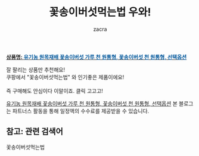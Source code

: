 ﻿---
layout: post
title:  "꽃송이버섯먹는법 우와!"
author: zacra
categories: [ 아이템 ]
tags: [꽃송이버섯먹는법]
image: https://static.coupangcdn.com/image/vendor_inventory/cf55/56d97ea34de51e4abdff706857c54b8a6c3df301e17fa2356322e67bc469.jpg 
description: "쿠팡에서 꽃송이버섯먹는법 관련 상품으로 가장 잘팔리는 제품 중 하나라는 사실!!."
rating: 4.5
---

<a href="https://link.coupang.com/re/AFFSDP?lptag=AF8407795&pageKey=4544293480&itemId=5505189481&vendorItemId=72804776044&traceid=V0-153-1248aa8712b7aef8"><b>상품명: <font color='#01579B'>유기농 원목재배 꽃송이버섯 가루 천 원통형, 꽃송이버섯 천 원통형, 선택옵션</font></b></a>

잘 팔리는 상품만 추천해요!<br/>
쿠팡에서 "꽃송이버섯먹는법" 와 인기좋은 제품이에요!<br/><br/>
즉 구매해도 안심이다 이말이죠. 클릭 고고고! <br/>



<a href="https://link.coupang.com/re/AFFSDP?lptag=AF8407795&pageKey=4544293480&itemId=5505189481&vendorItemId=72804776044&traceid=V0-153-1248aa8712b7aef8">유기농 원목재배 꽃송이버섯 가루 천 원통형, 꽃송이버섯 천 원통형, 선택옵션</a>
본 블로그는 파트너스 활동을 통해 일정액의 수수료를 제공받을 수 있습니다.

## 참고: 관련 검색어    
꽃송이버섯먹는법
